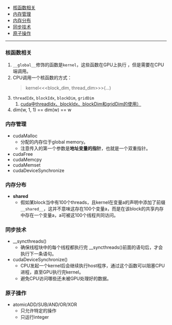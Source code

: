 <!-- GFM-TOC -->
- [核函数相关](#核函数相关)
- [内存管理](#内存管理)
- [内存分布](#内存分布)
- [同步技术](#同步技术)
- [原子操作](#原子操作)
<!-- GFM-TOC -->
---


### 核函数相关
1. `__global__`修饰的函数是`kernel`，这些函数在GPU上执行 ，但是需要在CPU端调用。
2. CPU调用一个核函数的方式：
    > kernel<<<block_dim, thread_dim>>>(...)
3. `threadIdx`, `blockIdx`, `blockDim`, `gridDim`
   1. [cuda中threadIdx、blockIdx、blockDim和gridDim的使用）](https://zhuanlan.zhihu.com/p/544864997)
4. dim(w, 1, 1) == dim(w) == w


### 内存管理
* cudaMalloc
  * 分配的内存位于global memory。
  * 注意传入的第一个参数是**地址变量的指针**，也就是一个双重指针。
* cudaFree
* cudaMemcpy
* cudaMemset
* cudaDeviceSynchronize


### 内存分布
* __shared__
  * 假如某block当中有100个threads，且kernel在变量a的声明中添加了前缀`__shared__`，这并不意味这存在100个变量a，而是在该block的共享内存中存在一个变量a，a可被这100个线程共同访问。


### 同步技术
* __syncthreads()
  * 确保线程块中的每个线程都执行完 __syncthreads()前面的语句后，才会执行下一条语句。
* cudaDeviceSynchronize()
  * CPU发起一个kernel后会继续执行host程序，通过这个函数可以阻塞CPU进程，直至GPU执行完kernel。
  * 避免CPU访问哪些还未被GPU处理好的数据。


### 原子操作
* atomicADD/SUB/AND/OR/XOR
  * 只允许特定的操作
  * 只运行integer
